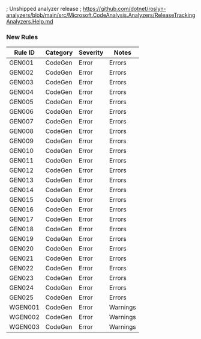 ﻿; Unshipped analyzer release
; https://github.com/dotnet/roslyn-analyzers/blob/main/src/Microsoft.CodeAnalysis.Analyzers/ReleaseTrackingAnalyzers.Help.md

### New Rules

Rule ID | Category | Severity | Notes
--------|----------|----------|-------
GEN001 | CodeGen | Error | Errors
GEN002 | CodeGen | Error | Errors
GEN003 | CodeGen | Error | Errors
GEN004 | CodeGen | Error | Errors
GEN005 | CodeGen | Error | Errors
GEN006 | CodeGen | Error | Errors
GEN007 | CodeGen | Error | Errors
GEN008 | CodeGen | Error | Errors
GEN009 | CodeGen | Error | Errors
GEN010 | CodeGen | Error | Errors
GEN011 | CodeGen | Error | Errors
GEN012 | CodeGen | Error | Errors
GEN013 | CodeGen | Error | Errors
GEN014 | CodeGen | Error | Errors
GEN015 | CodeGen | Error | Errors
GEN016 | CodeGen | Error | Errors
GEN017 | CodeGen | Error | Errors
GEN018 | CodeGen | Error | Errors
GEN019 | CodeGen | Error | Errors
GEN020 | CodeGen | Error | Errors
GEN021 | CodeGen | Error | Errors
GEN022 | CodeGen | Error | Errors
GEN023 | CodeGen | Error | Errors
GEN024 | CodeGen | Error | Errors
GEN025 | CodeGen | Error | Errors
WGEN001 | CodeGen | Error | Warnings
WGEN002 | CodeGen | Error | Warnings
WGEN003 | CodeGen | Error | Warnings
